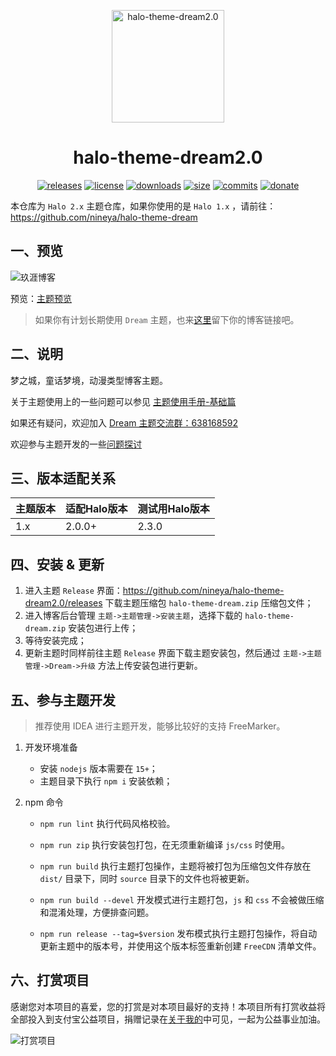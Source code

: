 <p align="center">
<img src="https://cdn.jsdelivr.net/gh/nineya/halo-theme-dream2.0/screenshot.png" alt="halo-theme-dream2.0" width="180">
</p>
<h1 align="center">halo-theme-dream2.0</h1>

<p align="center">
<a href="https://github.com/nineya/halo-theme-dream2.0/releases"><img alt="releases" src="https://img.shields.io/github/release/nineya/halo-theme-dream2.0.svg?style=flat-square"/></a>
<a href="https://github.com/nineya/halo-theme-dream2.0/blob/master/LICENSE"><img alt="license" src="https://img.shields.io/github/license/nineya/halo-theme-dream2.0?style=flat-square"/></a>
<a href="https://github.com/nineya/halo-theme-dream2.0/releases"><img alt="downloads" src="https://img.shields.io/github/downloads/nineya/halo-theme-dream2.0/total.svg?style=flat-square"/></a>
<a href="https://github.com/nineya/halo-theme-dream2.0/releases"><img alt="size" src="https://img.shields.io/github/languages/code-size/nineya/halo-theme-dream2.0?style=flat-square"/></a>
<a href="https://github.com/nineya/halo-theme-dream2.0/commits"><img alt="commits" src="https://img.shields.io/github/last-commit/nineya/halo-theme-dream2.0.svg?style=flat-square"/></a>
<a href="https://github.com/nineya/halo-theme-dream2.0#donate"><img alt="donate" src="https://img.shields.io/badge/$-donate-ff69b4.svg?style=flat-square"/></a>
</p>

本仓库为 `Halo 2.x` 主题仓库，如果你使用的是 `Halo 1.x` ，请前往：https://github.com/nineya/halo-theme-dream

## 一、预览

![玖涯博客](https://cdn.jsdelivr.net/gh/nineya/halo-theme-dream2.0@master/preview.png)

预览：[主题预览](https://github.com/nineya/halo-theme-dream/discussions/72)
> 如果你有计划长期使用 `Dream` 主题，也来[这里](https://github.com/nineya/halo-theme-dream/discussions/72)留下你的博客链接吧。



## 二、说明

梦之城，童话梦境，动漫类型博客主题。

关于主题使用上的一些问题可以参见 [主题使用手册-基础篇](https://blog.nineya.com/archives/94.html)

如果还有疑问，欢迎加入 <a target="_blank" href="https://qm.qq.com/cgi-bin/qm/qr?k=X7p7Bs21cgtkQ0dRfzmBsuWqNNQc10hn&jump_from=webapi">Dream 主题交流群：638168592</a>

欢迎参与主题开发的一些<a href="https://github.com/nineya/halo-theme-dream/discussions">问题探讨</a>



## 三、版本适配关系

| 主题版本    | 适配Halo版本                | 测试用Halo版本 |
| ----------- | --------------------------- | -------------- |
| 1.x      | 2.0.0+ | 2.3.0      |



## 四、安装 & 更新



1. 进入主题 `Release` 界面：https://github.com/nineya/halo-theme-dream2.0/releases 下载主题压缩包 `halo-theme-dream.zip` 压缩包文件；
2. 进入博客后台管理 `主题->主题管理->安装主题`，选择下载的 `halo-theme-dream.zip` 安装包进行上传；
3. 等待安装完成；
4. 更新主题时同样前往主题  `Release` 界面下载主题安装包，然后通过 `主题->主题管理->Dream->升级` 方法上传安装包进行更新。



## 五、参与主题开发

> 推荐使用 IDEA 进行主题开发，能够比较好的支持 FreeMarker。

1. 开发环境准备
    - 安装 `nodejs` 版本需要在 `15+`；
    - 主题目录下执行 `npm i` 安装依赖；

2. npm 命令
   
    - `npm run lint` 执行代码风格校验。
    - `npm run zip` 执行安装包打包，在无须重新编译 `js/css` 时使用。
    
    - `npm run build` 执行主题打包操作，主题将被打包为压缩包文件存放在 `dist/` 目录下，同时 `source` 目录下的文件也将被更新。
    - `npm run build --devel` 开发模式进行主题打包，`js` 和 `css` 不会被做压缩和混淆处理，方便排查问题。
    - `npm run release --tag=$version` 发布模式执行主题打包操作，将自动更新主题中的版本号，并使用这个版本标签重新创建  `FreeCDN` 清单文件。
    
    


## 六、打赏项目

感谢您对本项目的喜爱，您的打赏是对本项目最好的支持！本项目所有打赏收益将全部投入到支付宝公益项目，捐赠记录在[关于我的](https://blog.nineya.com/about)中可见，一起为公益事业加油。

![打赏项目](https://blog.nineya.com/upload/2022/08/funding.png)
